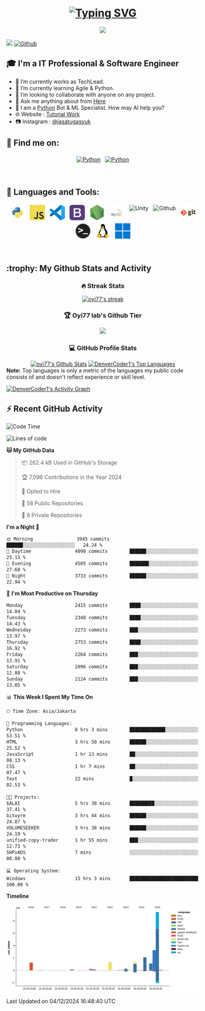 
<h1 align="center">
  <a href="https://git.io/typing-svg"><img src="https://readme-typing-svg.demolab.com?font=Fira+Code&size=25&duration=2000&pause=1000&center=true&vCenter=true&repeat=false&width=435&lines=Hello+There+%F0%9F%91%8B!;%F0%9F%A4%96I+am+Paijo+a.k.a+Oyi77%F0%9F%A4%96" alt="Typing SVG" /></a>
</h1>
<p align="center">
  <!-- Typing SVG by DenverCoder1 - https://github.com/DenverCoder1/readme-typing-svg -->
  <a href="https://github.com/DenverCoder1/readme-typing-svg">
    <img src="https://readme-typing-svg.demolab.com/?lines=Full-stack%20Developer%20and%20app%20developer;Experienced%20IT%2FConsultant%20;5%2B%20years%20of%20coding%20experience;Always%20learning%20new%20things&font=Fira%20Code&center=true&width=500&height=45&color=f75c7e&vCenter=true&pause=1000&size=22" /></a>
</p>



![](https://visitor-badge.laobi.icu/badge?page_id=oyi77.oyi77) [![Github](https://img.shields.io/github/followers/oyi77?label=Followers&logo=Github)](https://github.com/oyi77)

## 🎓 I'm a IT Professional & Software Engineer

- 🔭 I’m currently works as TechLead.
- 🌱 I’m currently learning Agile & Python. 
- 👯 I’m looking to collaborate with anyone on any project.
- 💬 Ask me anything about from <a href="https://github.com/oyi77/oyi77/issues" title="Issues">Here</a>
- 🤖 I am a [Python](https://www.python.org/) Bot & ML Specialist. How may AI help you?
- 🌐 Website : [Tutorial Work](https://tutorialwork.my.id)
- 📷 Instagram : [@jasatugasyuk](https://instagram.com/jasatugasyuk)

## :email: Find me on:

<!--
[<img align="left" alt="oyi77" width="40px" src="https://raw.githubusercontent.com/iconic/open-iconic/master/svg/globe.svg" />][website]
[<img align="left" alt="oyi77 | LinkedIn" width="40px" src="https://cdn.jsdelivr.net/npm/simple-icons@v3/icons/linkedin.svg" />][linkedin]
[<img align="left" alt="oyi77 | Mail" width="40px" src="https://cdn.jsdelivr.net/npm/simple-icons@v3/icons/gmail.svg" />][mail]
-->

<p align="center">
<!--  <a href="https://www.charalambosioannou.tech" target="_blank" rel="noopener noreferrer"> <img src="https://cdn-icons-png.flaticon.com/512/841/841364.png" alt="Python" height="40" style="vertical-align:top; margin:4px"> </a> -->
 <a href="https://www.linkedin.com/in/fikriizzuddin/" target="_blank" rel="noopener noreferrer"> <img src="https://cdn-icons-png.flaticon.com/512/174/174857.png" alt="Python" height="40" style="vertical-align:top; margin:4px"></a>
 <a href="mailto:mbahkoe.pendekar@gmail.com"> <img src="https://cdn-icons-png.flaticon.com/512/726/726623.png" alt="Python" height="40" style="vertical-align:top; margin:4px"></a> 
<!--   <a href="https://dev.to/CharalambosIoannou" target="_blank" rel="noopener noreferrer"> <img src="https://img.shields.io/badge/DEV.TO-%230A0A0A.svg?&style=for-the-badge&logo=dev-dot-to&logoColor=white" alt="Python" height="40" style="vertical-align:top; margin:4px"> </a> -->
</p>

<br />


## 🧰 Languages and Tools:
<p align="center">
<img src="https://raw.githubusercontent.com/github/explore/80688e429a7d4ef2fca1e82350fe8e3517d3494d/topics/python/python.png" alt="Python" height="40" style="vertical-align:top; margin:4px">
<img src="https://raw.githubusercontent.com/github/explore/80688e429a7d4ef2fca1e82350fe8e3517d3494d/topics/javascript/javascript.png" alt="Javascript" height="40" style="vertical-align:top; margin:4px">
<img src="https://raw.githubusercontent.com/github/explore/80688e429a7d4ef2fca1e82350fe8e3517d3494d/topics/visual-studio-code/visual-studio-code.png" alt="VS Code" height="40" style="vertical-align:top; margin:4px">
<img src="https://raw.githubusercontent.com/github/explore/80688e429a7d4ef2fca1e82350fe8e3517d3494d/topics/bootstrap/bootstrap.png" alt="Bootstrap" height="40" style="vertical-align:top; margin:4px">
<img src="https://raw.githubusercontent.com/github/explore/80688e429a7d4ef2fca1e82350fe8e3517d3494d/topics/nodejs/nodejs.png" alt="NodeJS" height="40" style="vertical-align:top; margin:4px">
<img src="https://raw.githubusercontent.com/github/explore/80688e429a7d4ef2fca1e82350fe8e3517d3494d/topics/mysql/mysql.png" alt="MySQL" height="40" style="vertical-align:top; margin:4px">
 <img src="https://cdn-icons-png.flaticon.com/512/5969/5969346.png" alt="Unity" height="40" style="vertical-align:top; margin:4px">
<img src="https://cdn-icons-png.flaticon.com/512/5968/5968866.png" alt="Github" height="40" style="vertical-align:top; margin:4px">
<img src="https://raw.githubusercontent.com/github/explore/80688e429a7d4ef2fca1e82350fe8e3517d3494d/topics/git/git.png" alt="Git" height="40" style="vertical-align:top; margin:4px">
<img src="https://raw.githubusercontent.com/github/explore/80688e429a7d4ef2fca1e82350fe8e3517d3494d/topics/terminal/terminal.png" alt="Terminal" height="40" style="vertical-align:top; margin:4px">
<img src="https://raw.githubusercontent.com/github/explore/80688e429a7d4ef2fca1e82350fe8e3517d3494d/topics/linux/linux.png" alt="Linux" height="40" style="vertical-align:top; margin:4px" alt="Windows" height="40" style="vertical-align:top; margin:4px">
<img src="https://raw.githubusercontent.com/github/explore/80688e429a7d4ef2fca1e82350fe8e3517d3494d/topics/windows/windows.png" alt="Windows" height="40" style="vertical-align:top; margin:4px">

</p>

<br />




 <h2>:trophy: My Github Stats and Activity</h2>

  <h3 align="center">🔥 Streak Stats</h3>
  <div align="center">
  <p>
    <a href="https://github.com/DenverCoder1/github-readme-streak-stats">
      <img title="🔥 Get streak stats for your profile at git.io/streak-stats" alt="oyi77's streak" src="https://streak-stats.demolab.com/?user=oyi77&theme=monokai-metallian&hide_border=true"/>
    </a>
  </p>
  </div>
  
  <h3 align="center">🏆 Oyi77 lab's Github Tier</h3>
<div align="center">
<a href="https://app.dooboo.io/oyi77"><img src="https://server.dooboo.io/github-stats/oyi77" width="400" /></a>
</div>
  <h3 align="center">💻 GitHub Profile Stats</h3>

  <!-- https://github.com/anuraghazra/github-readme-stats -->
<div align="center">
  <a href="https://github.com/anuraghazra/github-readme-stats"><img alt="oyi77's Github Stats" src="https://denvercoder1-github-readme-stats.vercel.app/api/?username=oyi77&show_icons=true&include_all_commits=true&count_private=true&theme=react&hide_border=true&bg_color=1F222E&title_color=F85D7F&icon_color=F8D866" height="192px"/></a>
  <a href="https://github.com/anuraghazra/github-readme-stats"><img alt="DenverCoder1's Top Languages" src="https://denvercoder1-github-readme-stats.vercel.app/api/top-langs/?username=oyi77&langs_count=8&layout=compact&theme=react&hide_border=true&bg_color=1F222E&title_color=F85D7F&icon_color=F8D866&hide=Jupyter%20Notebook,Roff" height="192px"/></a>
  <br/>
</div>
  <b>Note:</b> Top languages is only a metric of the languages my public code consists of and doesn't reflect experience or skill level.
  
  <!-- https://github.com/ashutosh00710/github-readme-activity-graph -->

  <a href="https://github.com/ashutosh00710/github-readme-activity-graph"><img alt="DenverCoder1's Activity Graph" src="https://github-readme-activity-graph.cyclic.app/graph/?username=oyi77&bg_color=1F222E&color=F8D866&line=F85D7F&point=FFFFFF&hide_border=true" /></a>

  <h2>⚡ Recent GitHub Activity</h2>

  <!--RECENT_ACTIVITY:start-->
<!--RECENT_ACTIVITY:end-->
  
  <!--START_SECTION:waka-->
![Code Time](http://img.shields.io/badge/Code%20Time-1%2C317%20hrs%2058%20mins-blue)

![Lines of code](https://img.shields.io/badge/From%20Hello%20World%20I%27ve%20Written-8.5%20million%20lines%20of%20code-blue)

**🐱 My GitHub Data** 

> 📦 262.4 kB Used in GitHub's Storage 
 > 
> 🏆 7,096 Contributions in the Year 2024
 > 
> 💼 Opted to Hire
 > 
> 📜 58 Public Repositories 
 > 
> 🔑 8 Private Repositories 
 > 
**I'm a Night 🦉** 

```text
🌞 Morning                3945 commits        ██████░░░░░░░░░░░░░░░░░░░   24.24 % 
🌆 Daytime                4090 commits        ██████░░░░░░░░░░░░░░░░░░░   25.13 % 
🌃 Evening                4505 commits        ███████░░░░░░░░░░░░░░░░░░   27.68 % 
🌙 Night                  3733 commits        ██████░░░░░░░░░░░░░░░░░░░   22.94 % 
```
📅 **I'm Most Productive on Thursday** 

```text
Monday                   2415 commits        ████░░░░░░░░░░░░░░░░░░░░░   14.84 % 
Tuesday                  2348 commits        ████░░░░░░░░░░░░░░░░░░░░░   14.43 % 
Wednesday                2273 commits        ███░░░░░░░░░░░░░░░░░░░░░░   13.97 % 
Thursday                 2753 commits        ████░░░░░░░░░░░░░░░░░░░░░   16.92 % 
Friday                   2264 commits        ███░░░░░░░░░░░░░░░░░░░░░░   13.91 % 
Saturday                 2096 commits        ███░░░░░░░░░░░░░░░░░░░░░░   12.88 % 
Sunday                   2124 commits        ███░░░░░░░░░░░░░░░░░░░░░░   13.05 % 
```


📊 **This Week I Spent My Time On** 

```text
🕑︎ Time Zone: Asia/Jakarta

💬 Programming Languages: 
Python                   8 hrs 3 mins        █████████████░░░░░░░░░░░░   53.51 % 
HTML                     3 hrs 50 mins       ██████░░░░░░░░░░░░░░░░░░░   25.52 % 
JavaScript               1 hr 13 mins        ██░░░░░░░░░░░░░░░░░░░░░░░   08.13 % 
CSS                      1 hr 7 mins         ██░░░░░░░░░░░░░░░░░░░░░░░   07.47 % 
Text                     22 mins             █░░░░░░░░░░░░░░░░░░░░░░░░   02.53 % 

🐱‍💻 Projects: 
$ALAI                    5 hrs 38 mins       █████████░░░░░░░░░░░░░░░░   37.41 % 
bitwyre                  3 hrs 44 mins       ██████░░░░░░░░░░░░░░░░░░░   24.87 % 
VOLUMESEEKER             3 hrs 38 mins       ██████░░░░░░░░░░░░░░░░░░░   24.19 % 
unified-copy-trader      1 hr 55 mins        ███░░░░░░░░░░░░░░░░░░░░░░   12.73 % 
SHPxADS                  7 mins              ░░░░░░░░░░░░░░░░░░░░░░░░░   00.80 % 

💻 Operating System: 
Windows                  15 hrs 3 mins       █████████████████████████   100.00 % 
```

**Timeline**

![Lines of Code chart](https://raw.githubusercontent.com/oyi77/oyi77/main/assets/bar_graph.png)


 Last Updated on 04/12/2024 16:48:40 UTC
<!--END_SECTION:waka-->




[linkedin]: https://linkedin.com/in/fikriizzuddin/
[mail]: mailto:mbahkoe.pendekar@gmail.com




